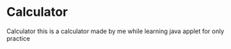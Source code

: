 # Calculator
Calculator
this is a calculator made by me while learning java applet for only practice 
